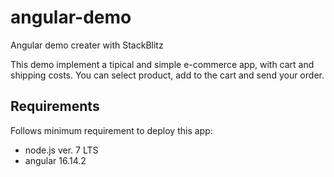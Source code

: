 # angular-demo
Angular demo creater with StackBlitz

This demo implement a tipical and simple e-commerce app, with cart and shipping costs.
You can select product, add to the cart and send your order.

## Requirements
Follows minimum requirement to deploy this app:

 - node.js ver. 7 LTS
 - angular 16.14.2
 

